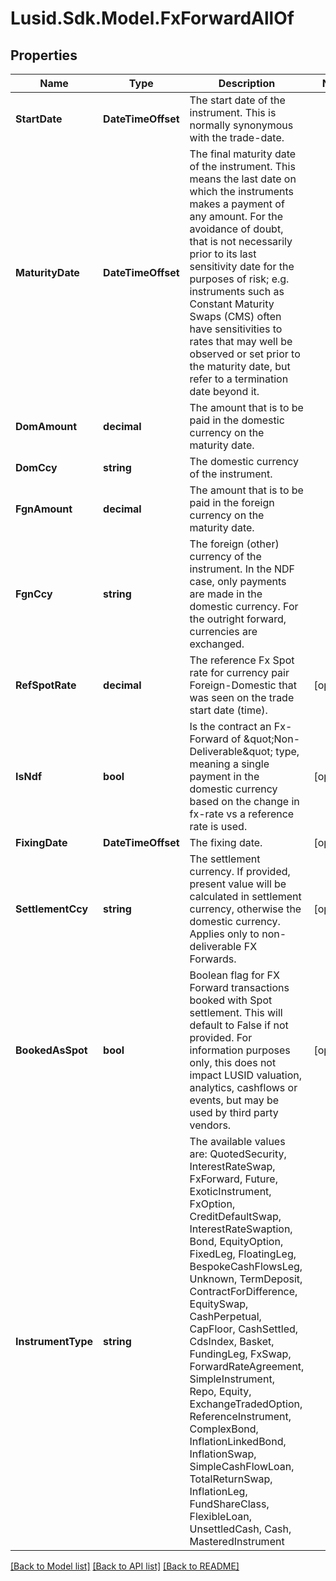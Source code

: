 # Lusid.Sdk.Model.FxForwardAllOf

## Properties

Name | Type | Description | Notes
------------ | ------------- | ------------- | -------------
**StartDate** | **DateTimeOffset** | The start date of the instrument. This is normally synonymous with the trade-date. | 
**MaturityDate** | **DateTimeOffset** | The final maturity date of the instrument. This means the last date on which the instruments makes a payment of any amount.  For the avoidance of doubt, that is not necessarily prior to its last sensitivity date for the purposes of risk; e.g. instruments such as  Constant Maturity Swaps (CMS) often have sensitivities to rates that may well be observed or set prior to the maturity date, but refer to a termination date beyond it. | 
**DomAmount** | **decimal** | The amount that is to be paid in the domestic currency on the maturity date. | 
**DomCcy** | **string** | The domestic currency of the instrument. | 
**FgnAmount** | **decimal** | The amount that is to be paid in the foreign currency on the maturity date. | 
**FgnCcy** | **string** | The foreign (other) currency of the instrument. In the NDF case, only payments are made in the domestic currency.  For the outright forward, currencies are exchanged. | 
**RefSpotRate** | **decimal** | The reference Fx Spot rate for currency pair Foreign-Domestic that was seen on the trade start date (time). | [optional] 
**IsNdf** | **bool** | Is the contract an Fx-Forward of \&quot;Non-Deliverable\&quot; type, meaning a single payment in the domestic currency based on the change in fx-rate vs  a reference rate is used. | [optional] 
**FixingDate** | **DateTimeOffset** | The fixing date. | [optional] 
**SettlementCcy** | **string** | The settlement currency.  If provided, present value will be calculated in settlement currency, otherwise the domestic currency. Applies only to non-deliverable FX Forwards. | [optional] 
**BookedAsSpot** | **bool** | Boolean flag for FX Forward transactions booked with Spot settlement. This will default to False if not provided.  For information purposes only, this does not impact LUSID valuation, analytics, cashflows or events, but may be used by third party vendors. | [optional] 
**InstrumentType** | **string** | The available values are: QuotedSecurity, InterestRateSwap, FxForward, Future, ExoticInstrument, FxOption, CreditDefaultSwap, InterestRateSwaption, Bond, EquityOption, FixedLeg, FloatingLeg, BespokeCashFlowsLeg, Unknown, TermDeposit, ContractForDifference, EquitySwap, CashPerpetual, CapFloor, CashSettled, CdsIndex, Basket, FundingLeg, FxSwap, ForwardRateAgreement, SimpleInstrument, Repo, Equity, ExchangeTradedOption, ReferenceInstrument, ComplexBond, InflationLinkedBond, InflationSwap, SimpleCashFlowLoan, TotalReturnSwap, InflationLeg, FundShareClass, FlexibleLoan, UnsettledCash, Cash, MasteredInstrument | 

[[Back to Model list]](../README.md#documentation-for-models) [[Back to API list]](../README.md#documentation-for-api-endpoints) [[Back to README]](../README.md)

